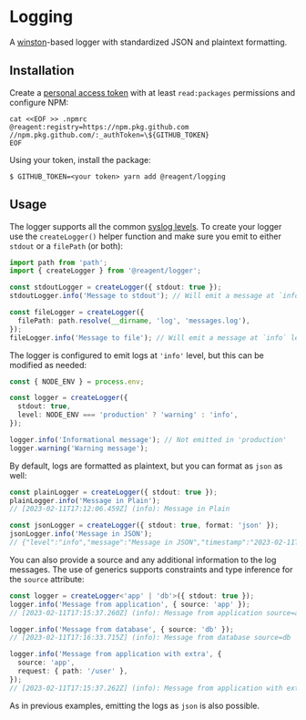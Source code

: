 # Logging

A [winston][]-based logger with standardized JSON and plaintext formatting.

## Installation

Create a [personal access token][token] with at least `read:packages`
permissions and configure NPM:

```
cat <<EOF >> .npmrc
@reagent:registry=https://npm.pkg.github.com
//npm.pkg.github.com/:_authToken=\${GITHUB_TOKEN}
EOF
```

Using your token, install the package:

```
$ GITHUB_TOKEN=<your token> yarn add @reagent/logging
```

## Usage

The logger supports all the common [syslog levels][]. To create your logger use
the `createLogger()` helper function and make sure you emit to either `stdout`
or a `filePath` (or both):

```typescript
import path from 'path';
import { createLogger } from '@reagent/logger';

const stdoutLogger = createLogger({ stdout: true });
stdoutLogger.info('Message to stdout'); // Will emit a message at `info` level to your console

const fileLogger = createLogger({
  filePath: path.resolve(__dirname, 'log', 'messages.log'),
});
fileLogger.info('Message to file'); // Will emit a message at `info` level to the target file
```

The logger is configured to emit logs at `'info'` level, but this can be
modified as needed:

```typescript
const { NODE_ENV } = process.env;

const logger = createLogger({
  stdout: true,
  level: NODE_ENV === 'production' ? 'warning' : 'info',
});

logger.info('Informational message'); // Not emitted in 'production'
logger.warning('Warning message');
```

By default, logs are formatted as plaintext, but you can format as `json` as well:

```typescript
const plainLogger = createLogger({ stdout: true });
plainLogger.info('Message in Plain');
// [2023-02-11T17:12:06.459Z] (info): Message in Plain

const jsonLogger = createLogger({ stdout: true, format: 'json' });
jsonLogger.info('Message in JSON');
// {"level":"info","message":"Message in JSON","timestamp":"2023-02-11T17:12:06.461Z"}
```

You can also provide a source and any additional information to the log
messages. The use of generics supports constraints and type inference for the
`source` attribute:

```typescript
const logger = createLogger<'app' | 'db'>({ stdout: true });
logger.info('Message from application', { source: 'app' });
// [2023-02-11T17:15:37.260Z] (info): Message from application source=app

logger.info('Message from database', { source: 'db' });
// [2023-02-11T17:16:33.715Z] (info): Message from database source=db

logger.info('Message from application with extra', {
  source: 'app',
  request: { path: '/user' },
});
// [2023-02-11T17:15:37.262Z] (info): Message from application with extra source=app request={"path":"/user"}
```

As in previous examples, emitting the logs as `json` is also possible.

[winston]: https://github.com/winstonjs/winston
[token]: https://github.com/settings/tokens
[syslog levels]: https://en.wikipedia.org/wiki/Syslog#Severity_level
